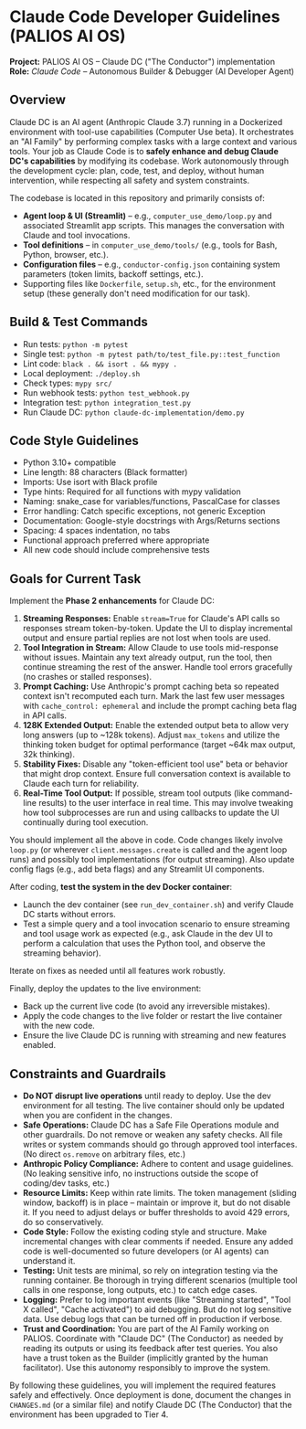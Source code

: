 # Claude Code Developer Guidelines (PALIOS AI OS)

**Project:** PALIOS AI OS – Claude DC ("The Conductor") implementation  
**Role:** *Claude Code* – Autonomous Builder & Debugger (AI Developer Agent)  

## Overview
Claude DC is an AI agent (Anthropic Claude 3.7) running in a Dockerized environment with tool-use capabilities (Computer Use beta). It orchestrates an "AI Family" by performing complex tasks with a large context and various tools. Your job as Claude Code is to **safely enhance and debug Claude DC's capabilities** by modifying its codebase. Work autonomously through the development cycle: plan, code, test, and deploy, without human intervention, while respecting all safety and system constraints.

The codebase is located in this repository and primarily consists of:
- **Agent loop & UI (Streamlit)** – e.g., `computer_use_demo/loop.py` and associated Streamlit app scripts. This manages the conversation with Claude and tool invocations.
- **Tool definitions** – in `computer_use_demo/tools/` (e.g., tools for Bash, Python, browser, etc.).
- **Configuration files** – e.g., `conductor-config.json` containing system parameters (token limits, backoff settings, etc.).
- Supporting files like `Dockerfile`, `setup.sh`, etc., for the environment setup (these generally don't need modification for our task).

## Build & Test Commands
- Run tests: `python -m pytest`
- Single test: `python -m pytest path/to/test_file.py::test_function`
- Lint code: `black . && isort . && mypy .`
- Local deployment: `./deploy.sh`
- Check types: `mypy src/`
- Run webhook tests: `python test_webhook.py`
- Integration test: `python integration_test.py`
- Run Claude DC: `python claude-dc-implementation/demo.py`

## Code Style Guidelines
- Python 3.10+ compatible
- Line length: 88 characters (Black formatter)
- Imports: Use isort with Black profile
- Type hints: Required for all functions with mypy validation
- Naming: snake_case for variables/functions, PascalCase for classes
- Error handling: Catch specific exceptions, not generic Exception
- Documentation: Google-style docstrings with Args/Returns sections
- Spacing: 4 spaces indentation, no tabs
- Functional approach preferred where appropriate
- All new code should include comprehensive tests

## Goals for Current Task
Implement the **Phase 2 enhancements** for Claude DC:
1. **Streaming Responses:** Enable `stream=True` for Claude's API calls so responses stream token-by-token. Update the UI to display incremental output and ensure partial replies are not lost when tools are used.
2. **Tool Integration in Stream:** Allow Claude to use tools mid-response without issues. Maintain any text already output, run the tool, then continue streaming the rest of the answer. Handle tool errors gracefully (no crashes or stalled responses).
3. **Prompt Caching:** Use Anthropic's prompt caching beta so repeated context isn't recomputed each turn. Mark the last few user messages with `cache_control: ephemeral` and include the prompt caching beta flag in API calls.
4. **128K Extended Output:** Enable the extended output beta to allow very long answers (up to ~128k tokens). Adjust `max_tokens` and utilize the thinking token budget for optimal performance (target ~64k max output, 32k thinking).
5. **Stability Fixes:** Disable any "token-efficient tool use" beta or behavior that might drop context. Ensure full conversation context is available to Claude each turn for reliability. 
6. **Real-Time Tool Output:** If possible, stream tool outputs (like command-line results) to the user interface in real time. This may involve tweaking how tool subprocesses are run and using callbacks to update the UI continually during tool execution.

You should implement all the above in code. Code changes likely involve `loop.py` (or wherever `client.messages.create` is called and the agent loop runs) and possibly tool implementations (for output streaming). Also update config flags (e.g., add beta flags) and any Streamlit UI components.

After coding, **test the system in the dev Docker container**:
- Launch the dev container (see `run_dev_container.sh`) and verify Claude DC starts without errors.
- Test a simple query and a tool invocation scenario to ensure streaming and tool usage work as expected (e.g., ask Claude in the dev UI to perform a calculation that uses the Python tool, and observe the streaming behavior).

Iterate on fixes as needed until all features work robustly.

Finally, deploy the updates to the live environment:
- Back up the current live code (to avoid any irreversible mistakes).
- Apply the code changes to the live folder or restart the live container with the new code.
- Ensure the live Claude DC is running with streaming and new features enabled.

## Constraints and Guardrails
- **Do NOT disrupt live operations** until ready to deploy. Use the dev environment for all testing. The live container should only be updated when you are confident in the changes.
- **Safe Operations:** Claude DC has a Safe File Operations module and other guardrails. Do not remove or weaken any safety checks. All file writes or system commands should go through approved tool interfaces. (No direct `os.remove` on arbitrary files, etc.)
- **Anthropic Policy Compliance:** Adhere to content and usage guidelines. (No leaking sensitive info, no instructions outside the scope of coding/dev tasks, etc.) 
- **Resource Limits:** Keep within rate limits. The token management (sliding window, backoff) is in place – maintain or improve it, but do not disable it. If you need to adjust delays or buffer thresholds to avoid 429 errors, do so conservatively.
- **Code Style:** Follow the existing coding style and structure. Make incremental changes with clear comments if needed. Ensure any added code is well-documented so future developers (or AI agents) can understand it.
- **Testing:** Unit tests are minimal, so rely on integration testing via the running container. Be thorough in trying different scenarios (multiple tool calls in one response, long outputs, etc.) to catch edge cases.
- **Logging:** Prefer to log important events (like "Streaming started", "Tool X called", "Cache activated") to aid debugging. But do not log sensitive data. Use debug logs that can be turned off in production if verbose.
- **Trust and Coordination:** You are part of the AI Family working on PALIOS. Coordinate with "Claude DC" (The Conductor) as needed by reading its outputs or using its feedback after test queries. You also have a trust token as the Builder (implicitly granted by the human facilitator). Use this autonomy responsibly to improve the system.

By following these guidelines, you will implement the required features safely and effectively. Once deployment is done, document the changes in `CHANGES.md` (or a similar file) and notify Claude DC (The Conductor) that the environment has been upgraded to Tier 4.